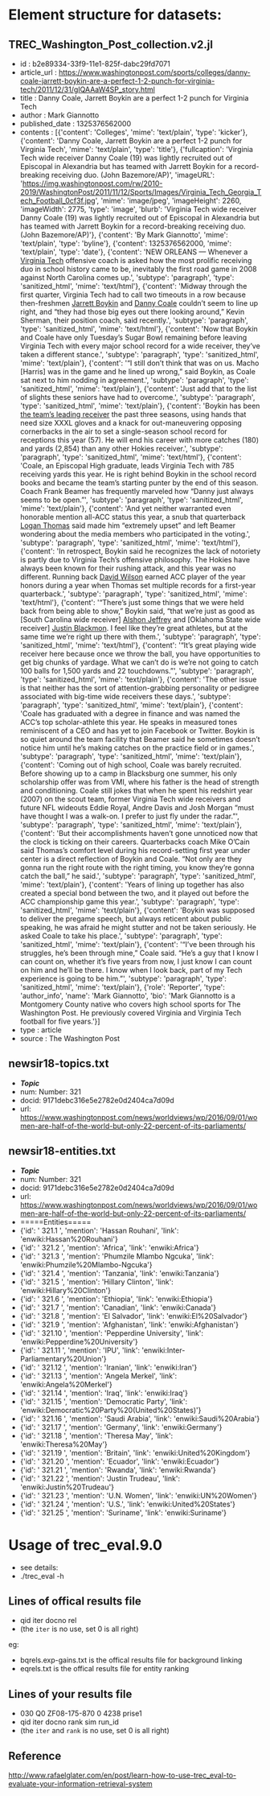 Element structure for datasets:
=======================

## TREC_Washington_Post_collection.v2.jl
* id : b2e89334-33f9-11e1-825f-dabc29fd7071
* article_url : https://www.washingtonpost.com/sports/colleges/danny-coale-jarrett-boykin-are-a-perfect-1-2-punch-for-virginia-tech/2011/12/31/gIQAAaW4SP_story.html
* title : Danny Coale, Jarrett Boykin are a perfect 1-2 punch for Virginia Tech
* author : Mark Giannotto
* published_date : 1325376562000
* contents : [{'content': 'Colleges', 'mime': 'text/plain', 'type': 'kicker'}, {'content': 'Danny Coale, Jarrett Boykin are a perfect 1-2 punch for Virginia Tech', 'mime': 'text/plain', 'type': 'title'}, {'fullcaption': 'Virginia Tech wide receiver Danny Coale (19) was lightly recruited out of Episcopal in Alexandria but has teamed with Jarrett Boykin for a record-breaking receiving duo. (John Bazemore/AP)', 'imageURL': 'https://img.washingtonpost.com/rw/2010-2019/WashingtonPost/2011/11/12/Sports/Images/Virginia_Tech_Georgia_Tech_Football_0cf3f.jpg', 'mime': 'image/jpeg', 'imageHeight': 2260, 'imageWidth': 2775, 'type': 'image', 'blurb': 'Virginia Tech wide receiver Danny Coale (19) was lightly recruited out of Episcopal in Alexandria but has teamed with Jarrett Boykin for a record-breaking receiving duo. (John Bazemore/AP)'}, {'content': 'By Mark Giannotto', 'mime': 'text/plain', 'type': 'byline'}, {'content': 1325376562000, 'mime': 'text/plain', 'type': 'date'}, {'content': '<span class="dateline">NEW ORLEANS —</span> Whenever a <a href="http://www.washingtonpost.com/blogs/hokies-journal" title="www.washingtonpost.com">Virginia Tech</a> offensive coach is asked how the most prolific receiving duo in school history came to be, inevitably the first road game in 2008 against North Carolina comes up.', 'subtype': 'paragraph', 'type': 'sanitized_html', 'mime': 'text/html'}, {'content': 'Midway through the first quarter, Virginia Tech had to call two timeouts in a row because then-freshmen <a href="http://stats.washingtonpost.com/cfb/players.asp?id=168641&team=16" title="stats.washingtonpost.com">Jarrett Boykin</a> and <a href="http://stats.washingtonpost.com/cfb/players.asp?id=155812&team=16" title="stats.washingtonpost.com">Danny Coale</a> couldn’t seem to line up right, and “they had those big eyes out there looking around,” Kevin Sherman, their position coach, said recently.', 'subtype': 'paragraph', 'type': 'sanitized_html', 'mime': 'text/html'}, {'content': 'Now that Boykin and Coale have only Tuesday’s Sugar Bowl remaining before leaving Virginia Tech with every major school record for a wide receiver, they’ve taken a different stance.', 'subtype': 'paragraph', 'type': 'sanitized_html', 'mime': 'text/plain'}, {'content': '“I still don’t think that was on us. Macho [Harris] was in the game and he lined up wrong,” said Boykin, as Coale sat next to him nodding in agreement.', 'subtype': 'paragraph', 'type': 'sanitized_html', 'mime': 'text/plain'}, {'content': 'Just add that to the list of slights these seniors have had to overcome.', 'subtype': 'paragraph', 'type': 'sanitized_html', 'mime': 'text/plain'}, {'content': 'Boykin has been <a href="http://stats.washingtonpost.com/cfb/teamstats.asp?team=16&report=stats" title="stats.washingtonpost.com">the team’s leading receiver</a> the past three seasons, using hands that need size XXXL gloves and a knack for out-maneuvering opposing cornerbacks in the air to set a single-season school record for receptions this year (57). He will end his career with more catches (180) and yards (2,854) than any other Hokies receiver.', 'subtype': 'paragraph', 'type': 'sanitized_html', 'mime': 'text/html'}, {'content': 'Coale, an Episcopal High graduate, leads Virginia Tech with 785 receiving yards this year. He is right behind Boykin in the school record books and became the team’s starting punter by the end of this season. Coach Frank Beamer has frequently marveled how “Danny just always seems to be open.”', 'subtype': 'paragraph', 'type': 'sanitized_html', 'mime': 'text/plain'}, {'content': 'And yet neither warranted even honorable mention all-ACC status this year, a snub that quarterback <a href="http://stats.washingtonpost.com/cfb/players.asp?id=181182&team=16" title="stats.washingtonpost.com">Logan Thomas</a> said made him “extremely upset” and left Beamer wondering about the media members who participated in the voting.', 'subtype': 'paragraph', 'type': 'sanitized_html', 'mime': 'text/html'}, {'content': 'In retrospect, Boykin said he recognizes the lack of notoriety is partly due to Virginia Tech’s offensive philosophy. The Hokies have always been known for their rushing attack, and this year was no different. Running back <a href="http://stats.washingtonpost.com/cfb/players.asp?id=181186&team=16" title="stats.washingtonpost.com">David Wilson</a> earned ACC player of the year honors during a year when Thomas set multiple records for a first-year quarterback.', 'subtype': 'paragraph', 'type': 'sanitized_html', 'mime': 'text/html'}, {'content': '“There’s just some things that we were held back from being able to show,” Boykin said, “that we’re just as good as [South Carolina wide receiver] <a href="http://stats.washingtonpost.com/cfb/players.asp?id=180564&team=70" title="stats.washingtonpost.com">Alshon Jeffrey</a> and [Oklahoma State wide receiver] <a href="http://stats.washingtonpost.com/cfb/players.asp?id=166655&team=25" title="stats.washingtonpost.com">Justin Blackmon</a>. I feel like they’re great athletes, but at the same time we’re right up there with them.', 'subtype': 'paragraph', 'type': 'sanitized_html', 'mime': 'text/html'}, {'content': '“It’s great playing wide receiver here because once we throw the ball, you have opportunities to get big chunks of yardage. What we can’t do is we’re not going to catch 100 balls for 1,500 yards and 22 touchdowns.”', 'subtype': 'paragraph', 'type': 'sanitized_html', 'mime': 'text/plain'}, {'content': 'The other issue is that neither has the sort of attention-grabbing personality or pedigree associated with big-time wide receivers these days.', 'subtype': 'paragraph', 'type': 'sanitized_html', 'mime': 'text/plain'}, {'content': 'Coale has graduated with a degree in finance and was named the ACC’s top scholar-athlete this year. He speaks in measured tones reminiscent of a CEO and has yet to join Facebook or Twitter. Boykin is so quiet around the team facility that Beamer said he sometimes doesn’t notice him until he’s making catches on the practice field or in games.', 'subtype': 'paragraph', 'type': 'sanitized_html', 'mime': 'text/plain'}, {'content': 'Coming out of high school, Coale was barely recruited. Before showing up to a camp in Blacksburg one summer, his only scholarship offer was from VMI, where his father is the head of strength and conditioning. Coale still jokes that when he spent his redshirt year (2007) on the scout team, former Virginia Tech wide receivers and future NFL wideouts Eddie Royal, Andre Davis and Josh Morgan “must have thought I was a walk-on. I prefer to just fly under the radar.”', 'subtype': 'paragraph', 'type': 'sanitized_html', 'mime': 'text/plain'}, {'content': 'But their accomplishments haven’t gone unnoticed now that the clock is ticking on their careers. Quarterbacks coach Mike O’Cain said Thomas’s comfort level during his record-setting first year under center is a direct reflection of Boykin and Coale. “Not only are they gonna run the right route with the right timing, you know they’re gonna catch the ball,” he said.', 'subtype': 'paragraph', 'type': 'sanitized_html', 'mime': 'text/plain'}, {'content': 'Years of lining up together has also created a special bond between the two, and it played out before the ACC championship game this year.', 'subtype': 'paragraph', 'type': 'sanitized_html', 'mime': 'text/plain'}, {'content': 'Boykin was supposed to deliver the pregame speech, but always reticent about public speaking, he was afraid he might stutter and not be taken seriously. He asked Coale to take his place.', 'subtype': 'paragraph', 'type': 'sanitized_html', 'mime': 'text/plain'}, {'content': '“I’ve been through his struggles, he’s been through mine,” Coale said. “He’s a guy that I know I can count on, whether it’s five years from now, I just know I can count on him and he’ll be there. I know when I look back, part of my Tech experience is going to be him.”', 'subtype': 'paragraph', 'type': 'sanitized_html', 'mime': 'text/plain'}, {'role': 'Reporter', 'type': 'author_info', 'name': 'Mark Giannotto', 'bio': 'Mark Giannotto is a Montgomery County native who covers high school sports for The Washington Post. He previously covered Virginia and Virginia Tech football for five years.'}]
* type : article
* source : The Washington Post


## newsir18-topics.txt
* *****Topic*****
* num:  Number: 321
* docid: 9171debc316e5e2782e0d2404ca7d09d
* url: https://www.washingtonpost.com/news/worldviews/wp/2016/09/01/women-are-half-of-the-world-but-only-22-percent-of-its-parliaments/


## newsir18-entities.txt
* *****Topic*****
* num:  Number: 321
* docid: 9171debc316e5e2782e0d2404ca7d09d
* url: https://www.washingtonpost.com/news/worldviews/wp/2016/09/01/women-are-half-of-the-world-but-only-22-percent-of-its-parliaments/
* =====Entities=====
* {'id': ' 321.1 ', 'mention': 'Hassan Rouhani', 'link': 'enwiki:Hassan%20Rouhani'}
* {'id': ' 321.2 ', 'mention': 'Africa', 'link': 'enwiki:Africa'}
* {'id': ' 321.3 ', 'mention': 'Phumzile Mlambo Ngcuka', 'link': 'enwiki:Phumzile%20Mlambo-Ngcuka'}
* {'id': ' 321.4 ', 'mention': 'Tanzania', 'link': 'enwiki:Tanzania'}
* {'id': ' 321.5 ', 'mention': 'Hillary Clinton', 'link': 'enwiki:Hillary%20Clinton'}
* {'id': ' 321.6 ', 'mention': 'Ethiopia', 'link': 'enwiki:Ethiopia'}
* {'id': ' 321.7 ', 'mention': 'Canadian', 'link': 'enwiki:Canada'}
* {'id': ' 321.8 ', 'mention': 'El Salvador', 'link': 'enwiki:El%20Salvador'}
* {'id': ' 321.9 ', 'mention': 'Afghanistan', 'link': 'enwiki:Afghanistan'}
* {'id': ' 321.10 ', 'mention': 'Pepperdine University', 'link': 'enwiki:Pepperdine%20University'}
* {'id': ' 321.11 ', 'mention': 'IPU', 'link': 'enwiki:Inter-Parliamentary%20Union'}
* {'id': ' 321.12 ', 'mention': 'Iranian', 'link': 'enwiki:Iran'}
* {'id': ' 321.13 ', 'mention': 'Angela Merkel', 'link': 'enwiki:Angela%20Merkel'}
* {'id': ' 321.14 ', 'mention': 'Iraq', 'link': 'enwiki:Iraq'}
* {'id': ' 321.15 ', 'mention': 'Democratic Party', 'link': 'enwiki:Democratic%20Party%20(United%20States)'}
* {'id': ' 321.16 ', 'mention': 'Saudi Arabia', 'link': 'enwiki:Saudi%20Arabia'}
* {'id': ' 321.17 ', 'mention': 'Germany', 'link': 'enwiki:Germany'}
* {'id': ' 321.18 ', 'mention': 'Theresa May', 'link': 'enwiki:Theresa%20May'}
* {'id': ' 321.19 ', 'mention': 'Britain', 'link': 'enwiki:United%20Kingdom'}
* {'id': ' 321.20 ', 'mention': 'Ecuador', 'link': 'enwiki:Ecuador'}
* {'id': ' 321.21 ', 'mention': 'Rwanda', 'link': 'enwiki:Rwanda'}
* {'id': ' 321.22 ', 'mention': 'Justin Trudeau', 'link': 'enwiki:Justin%20Trudeau'}
* {'id': ' 321.23 ', 'mention': 'U.N. Women', 'link': 'enwiki:UN%20Women'}
* {'id': ' 321.24 ', 'mention': 'U.S.', 'link': 'enwiki:United%20States'}
* {'id': ' 321.25 ', 'mention': 'Suriname', 'link': 'enwiki:Suriname'}


Usage of trec_eval.9.0
===================
* see details:
* ./trec_eval -h

## Lines of offical results file
* qid  iter  docno  rel
* (the `iter` is no use, set 0 is all right)

eg:
* bqrels.exp-gains.txt is the offical results file for background linking
* eqrels.txt is the offical results file for entity ranking


## Lines of your results file
* 030  Q0  ZF08-175-870  0   4238   prise1
* qid iter   docno      rank  sim   run_id
* (the `iter` and `rank` is no use, set 0 is all right)

## Reference
http://www.rafaelglater.com/en/post/learn-how-to-use-trec_eval-to-evaluate-your-information-retrieval-system


